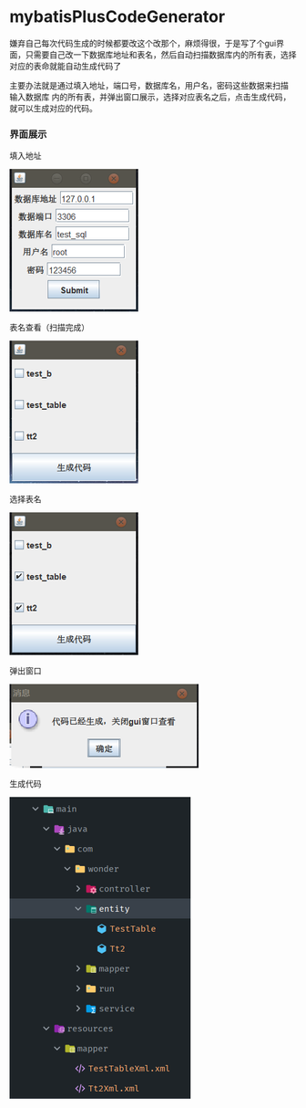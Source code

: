 # mybatisPlusCodeGenerator
嫌弃自己每次代码生成的时候都要改这个改那个，麻烦得很，于是写了个gui界面，只需要自己改一下数据库地址和表名，然后自动扫描数据库内的所有表，选择对应的表命就能自动生成代码了


主要办法就是通过填入地址，端口号，数据库名，用户名，密码这些数据来扫描 输入数据库 内的所有表，并弹出窗口展示，选择对应表名之后，点击生成代码，就可以生成对应的代码。

### 界面展示

填入地址

![7c6930267cd73112c897be795f787ab.png](src%2Fmain%2FreadmeImg%2F7c6930267cd73112c897be795f787ab.png)


表名查看（扫描完成）

![47e2632a5c8a9cb45d1cf8c0c586539.png](src%2Fmain%2FreadmeImg%2F47e2632a5c8a9cb45d1cf8c0c586539.png)

选择表名

![db17f688320e25ee6cecde7e295b345.png](src%2Fmain%2FreadmeImg%2Fdb17f688320e25ee6cecde7e295b345.png)

弹出窗口

![f776b4dab452c7d6fb7f53d2cd200f4.png](src%2Fmain%2FreadmeImg%2Ff776b4dab452c7d6fb7f53d2cd200f4.png)

生成代码

![8f92a50e0151a59f850a78f29000c29.png](src%2Fmain%2FreadmeImg%2F8f92a50e0151a59f850a78f29000c29.png)
